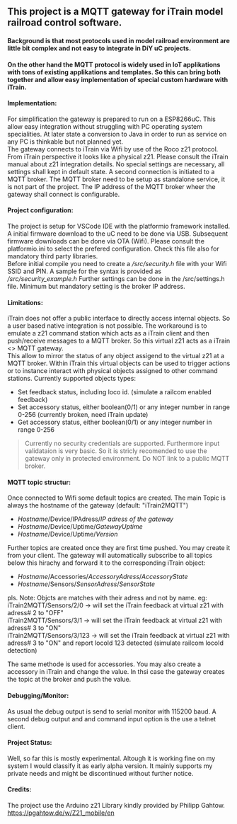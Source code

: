 ## This project is a MQTT gateway for iTrain model railroad control software. 
#### Background is that most protocols used in model railroad environment are little bit complex and not easy to integrate in DiY uC projects. 
#### On the other hand the MQTT protocol is widely used in IoT applikations with tons of existing applikations and templates. So this can bring both together and allow easy implementation of special custom hardware with iTrain.

#### Implementation:
 For simplification the gateway is prepared to run on a ESP8266uC. This allow easy integration without struggling with PC operating system specialities. At later state a conversion to Java in order to run as service on any PC is thinkable but not planned yet.  
 The gateway connects to iTrain via Wifi by use of the Roco z21 protocol. From iTrain perspective it looks like a physical z21. Please consult the iTrain manual about z21 integration details. No special settings are necessary, all settings shall kept in default state. A second connection is initiated to a MQTT broker. 
 The MQTT broker need to be setup as standalone service, it is not part of the project. The IP address of the MQTT broker wheer the gateway shall connect is configurable. 

#### Project configuration:
The project is setup for VSCode IDE with the platformio framework installed. 
A initial firmware download to the uC need to be done via USB. Subsequent firmware downloads can be done via OTA (Wifi). Please consult the platformio.ini to select the prefered configuration.  Check this file also for mandatory third party libraries.  
Before initial compile you need to create a */src/security.h* file with your Wifi SSID and PIN. A sample for the syntax is provided as */src/security_example.h*
Further settings can be done in the /src/settings.h file. Minimum but mandatory setting is the broker IP address.

#### Limitations:
 iTrain does not offer a public interface to directly access internal objects. So a user based native integration is not possible. The workaround is to emulate a z21 command station which acts as a iTrain client and then push/receive messages to a MQTT broker. So this virtual z21 acts as a iTrain <> MQTT gateway.  
 This allow to mirror the status of any object assigend to the virtual z21 at a MQTT broker. Within iTrain this virtual objects can be used to trigger actions or to instance interact with physical objects assigned to other command stations.
Currently supported objects types:
- Set feedback status, including loco id. (simulate a railcom enabled feedback)
- Set accessory status, either boolean(0/1) or any integer number in range 0-256 (currently broken, need iTrain update)
- Get accessory status, either boolean(0/1) or any integer number in range 0-256

>Currently no security credentials are supported. Furthermore input validataion is very basic.
So it is stricly recomended to use the gateway only in protected environment. Do NOT link to a public 
MQTT broker. 

#### MQTT topic structur:
 Once connected to Wifi some default topics are created. The main Topic is always the hostname of the gateway (default: "iTrain2MQTT")  
 - *Hostname*/Device/IPAdress/*IP adress of the gateway*
 - *Hostname*/Device/Uptime/*GatewayUptime*
 - *Hostname*/Device/Uptime/*Version*
 
 Further topics are created once they are first time pushed. You may create it from your client. The gateway will automatically subscribe to all topics below this hirachy and forward it to the corresponding iTrain object:
 - *Hostname*/Accessories/*AccessoryAdress*/*AccessoryState*
 - *Hostname*/Sensors/*SensorAdress*/*SensorState*

pls. Note: Objcts are matches with their adress and not by name. eg:  
iTrain2MQTT/Sensors/2/0    -> will set the iTrain feedback at virtual z21 with adress# 2 to "OFF"  
iTrain2MQTT/Sensors/3/1    -> will set the iTrain feedback at virtual z21 with adress# 3 to "ON"  
iTrain2MQTT/Sensors/3/123  -> will set the iTrain feedback at virtual z21 with adress# 3 to "ON" and report locoId 123 detected (simulate railcom locoId detection)  

The same methode is used for accessories.
You may also create a accessory in iTrain and change the value. In thsi case the gateway creates the topic at the broker and push the value.

#### Debugging/Monitor:
As usual the debug output is send to serial monitor with 115200 baud.
A second debug output and and command input option is the use a telnet client.

#### Project Status:
Well, so far this is mostly experimental. Altough it is working fine on my system I would classify it as early alpha version. It mainly supports my private needs and might be discontinued without further notice. 

#### Credits: 
The project use the Arduino z21 Library kindly provided by Philipp Gahtow. https://pgahtow.de/w/Z21_mobile/en
